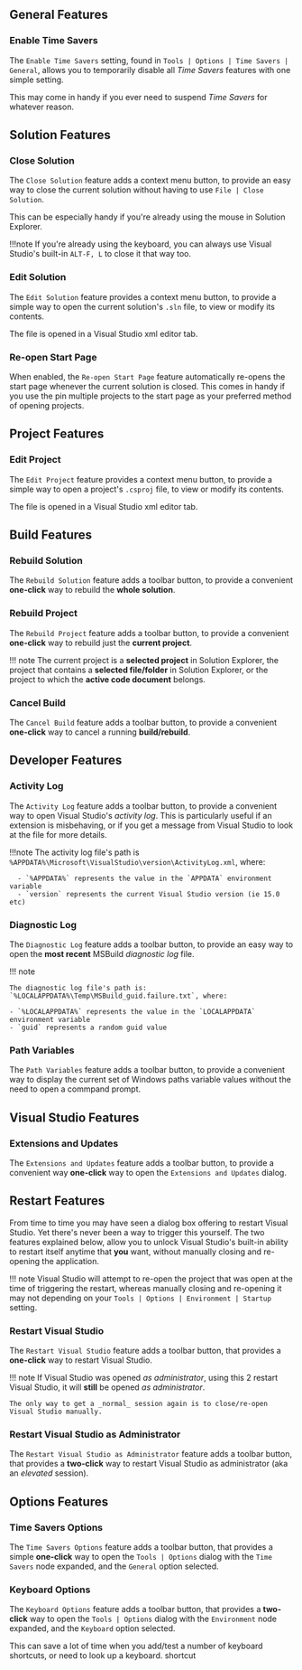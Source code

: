 ## General Features

### Enable Time Savers

The `Enable Time Savers` setting, found in `Tools | Options | Time Savers | General`,
allows you to temporarily disable all _Time Savers_ features with one simple setting.

This may come in handy if you ever need to suspend _Time Savers_ for whatever reason.

## Solution Features

### Close Solution

The `Close Solution` feature adds a context menu button, to provide an easy way to close the current solution
without having to use `File | Close Solution`.

This can be especially handy if you're already using the mouse in Solution Explorer.

!!!note
    If you're already using the keyboard, you can always use Visual Studio's built-in `ALT-F, L`
    to close it that way too.

### Edit Solution

The `Edit Solution` feature provides a context menu button, to provide a simple way to open the current solution's
`.sln` file, to view or modify its contents.

The file is opened in a Visual Studio xml editor tab.

### Re-open Start Page

When enabled, the `Re-open Start Page` feature automatically re-opens the start page whenever the current
solution is closed.
This comes in handy if you use the pin multiple projects to the start page as your preferred method of
opening projects.

## Project Features

### Edit Project

The `Edit Project` feature provides a context menu button, to provide a simple way to open a project's `.csproj`
file, to view or modify its contents.

The file is opened in a Visual Studio xml editor tab.

## Build Features

### Rebuild Solution

The `Rebuild Solution` feature adds a toolbar button, to provide a convenient **one-click** way to rebuild
the **whole solution**.

### Rebuild Project

The `Rebuild Project` feature adds a toolbar button, to provide a convenient **one-click** way to rebuild
just the **current project**.

!!! note
    The current project is a **selected project** in Solution Explorer, the project that contains a **selected
    file/folder** in Solution Explorer, or the project to which the **active code document** belongs.

### Cancel Build

The `Cancel Build` feature adds a toolbar button, to provide a convenient **one-click** way to cancel
a running **build/rebuild**.

## Developer Features

### Activity Log

The `Activity Log` feature adds a toolbar button, to provide a convenient way to open Visual Studio's
_activity log_.
This is particularly useful if an extension is misbehaving, or if you get a message from Visual Studio
to look at the file for more details.

!!!note
    The activity log file's path is `%APPDATA%\Microsoft\VisualStudio\version\ActivityLog.xml`, where:

      - `%APPDATA%` represents the value in the `APPDATA` environment variable
      - `version` represents the current Visual Studio version (ie 15.0 etc)

### Diagnostic Log

The `Diagnostic Log` feature adds a toolbar button, to provide an easy way to open the **most recent** MSBuild
_diagnostic log_ file.

!!! note

    The diagnostic log file's path is: `%LOCALAPPDATA%\Temp\MSBuild_guid.failure.txt`, where:

    - `%LOCALAPPDATA%` represents the value in the `LOCALAPPDATA` environment variable
    - `guid` represents a random guid value

### Path Variables

The `Path Variables` feature adds a toolbar button, to provide a convenient way to display the current set of
Windows paths variable values without the need to open a commpand prompt.

## Visual Studio Features

### Extensions and Updates

The `Extensions and Updates` feature adds a toolbar button, to provide a convenient way **one-click** way to
open the `Extensions and Updates` dialog.

## Restart Features

From time to time you may have seen a dialog box offering to restart Visual Studio. Yet there's never
been a way to trigger this yourself. The two features explained below, allow you to unlock Visual Studio's
built-in ability to restart itself anytime that **you** want, without manually closing and
re-opening the application.

!!! note
    Visual Studio will attempt to re-open the project that was open at the time of triggering the restart,
    whereas manually closing and re-opening it may not depending on your
    `Tools | Options | Environment | Startup` setting.

### Restart Visual Studio

The `Restart Visual Studio` feature adds a toolbar button, that provides a **one-click** way to restart
Visual Studio.

!!! note
    If Visual Studio was opened _as administrator_, using this 2 restart Visual Studio, it will **still**
    be opened _as administrator_.

    The only way to get a _normal_ session again is to close/re-open Visual Studio manually.

### Restart Visual Studio as Administrator

The `Restart Visual Studio as Administrator` feature adds a toolbar button, that provides a **two-click** way to
restart Visual Studio as administrator (aka an _elevated_ session).

## Options Features

### Time Savers Options

The `Time Savers Options` feature adds a toolbar button, that provides a simple **one-click** way to
open the `Tools | Options` dialog with the `Time Savers` node expanded, and the `General` option selected.

### Keyboard Options

The `Keyboard Options` feature adds a toolbar button, that provides a **two-click** way to
open the `Tools | Options` dialog with the `Environment` node expanded, and the `Keyboard` option selected.

This can save a lot of time when you add/test a number of keyboard shortcuts, or need to look up a keyboard.
shortcut
